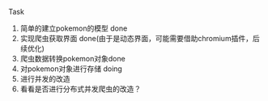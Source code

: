 Task
1. 简单的建立pokemon的模型 done
2. 实现爬虫获取界面 done(由于是动态界面，可能需要借助chromium插件，后续优化)
3. 爬虫数据转换pokemon对象done
4. 对pokemon对象进行存储 doing
5. 进行并发的改造
6. 看看是否进行分布式并发爬虫的改造？